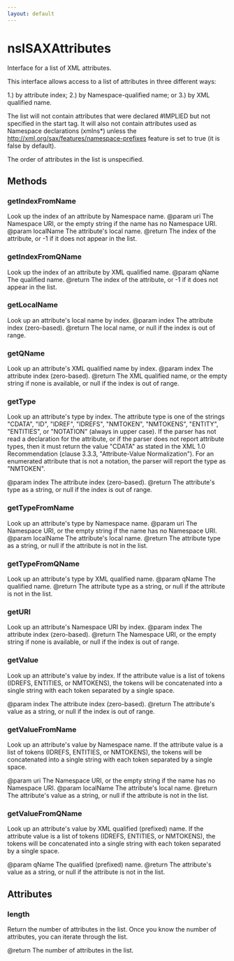 ```yaml
---
layout: default
---
```


# nsISAXAttributes #

Interface for a list of XML attributes.

This interface allows access to a list of attributes in
three different ways:

1.) by attribute index;
2.) by Namespace-qualified name; or
3.) by XML qualified name.

The list will not contain attributes that were declared #IMPLIED
but not specified in the start tag.  It will also not contain
attributes used as Namespace declarations (xmlns*) unless the
http://xml.org/sax/features/namespace-prefixes feature
is set to true (it is false by default).

The order of attributes in the list is unspecified.


## Methods ##

### getIndexFromName ###

Look up the index of an attribute by Namespace name.
@param uri The Namespace URI, or the empty string
           if the name has no Namespace URI.
@param localName The attribute's local name.
@return The index of the attribute, or -1
        if it does not appear in the list.


### getIndexFromQName ###

Look up the index of an attribute by XML qualified name.
@param qName The qualified name.
@return The index of the attribute, or -1
        if it does not appear in the list.


### getLocalName ###

Look up an attribute's local name by index.
@param index The attribute index (zero-based).
@return The local name, or null if the index is out of range.


### getQName ###

Look up an attribute's XML qualified name by index.
@param index The attribute index (zero-based).
@return The XML qualified name, or the empty string if none is
        available, or null if the index is out of range.


### getType ###

Look up an attribute's type by index. The attribute type is one
of the strings "CDATA", "ID", "IDREF", "IDREFS", "NMTOKEN",
"NMTOKENS", "ENTITY", "ENTITIES", or "NOTATION" (always in upper
case). If the parser has not read a declaration for the
attribute, or if the parser does not report attribute types, then
it must return the value "CDATA" as stated in the XML 1.0
Recommendation (clause 3.3.3, "Attribute-Value
Normalization"). For an enumerated attribute that is not a
notation, the parser will report the type as "NMTOKEN".

@param index The attribute index (zero-based).
@return The attribute's type as a string, or null if the index is
        out of range.


### getTypeFromName ###

Look up an attribute's type by Namespace name.
@param uri The Namespace URI, or the empty string
            if the name has no Namespace URI.
@param localName The attribute's local name.
@return The attribute type as a string, or null if the attribute
        is not in the list.


### getTypeFromQName ###

Look up an attribute's type by XML qualified name.
@param qName The qualified name.
@return The attribute type as a string, or null if the attribute
        is not in the list.


### getURI ###

Look up an attribute's Namespace URI by index.
@param index The attribute index (zero-based).
@return The Namespace URI, or the empty string if none is available,
        or null if the index is out of range.


### getValue ###

Look up an attribute's value by index.  If the attribute value is
a list of tokens (IDREFS, ENTITIES, or NMTOKENS), the tokens will
be concatenated into a single string with each token separated by
a single space.

@param index The attribute index (zero-based).
@return The attribute's value as a string, or null if the index is
        out of range.


### getValueFromName ###

Look up an attribute's value by Namespace name.  If the attribute
value is a list of tokens (IDREFS, ENTITIES, or NMTOKENS), the
tokens will be concatenated into a single string with each token
separated by a single space.

@param uri The Namespace URI, or the empty string
            if the name has no Namespace URI.
@param localName The attribute's local name.
@return The attribute's value as a string, or null if the attribute is
        not in the list.


### getValueFromQName ###

Look up an attribute's value by XML qualified (prefixed) name.
If the attribute value is a list of tokens (IDREFS, ENTITIES, or
NMTOKENS), the tokens will be concatenated into a single string
with each token separated by a single space.

@param qName The qualified (prefixed) name.
@return The attribute's value as a string, or null if the attribute is
        not in the list.


## Attributes ##

### length ###

Return the number of attributes in the list. Once you know the
number of attributes, you can iterate through the list.

@return The number of attributes in the list.

